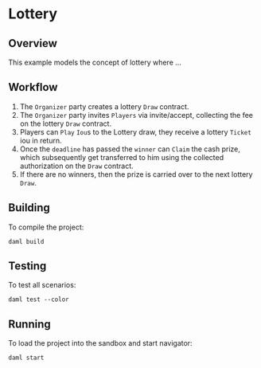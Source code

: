 # Lottery

## Overview

This example models the concept of lottery where ...

## Workflow
1. The `Organizer` party creates a lottery `Draw` contract.
2. The `Organizer` party invites `Players` via invite/accept, collecting the fee on the lottery `Draw` contract.
3. Players can `Play` `Iou`s to the Lottery draw, they receive a lottery `Ticket` iou in return.
4. Once the `deadline` has passed the `winner` can `Claim` the cash prize, which subsequently get transferred to him using the collected authorization on the `Draw` contract.
5. If there are no winners, then the prize is carried over to the next lottery `Draw`.

## Building
To compile the project:
```
daml build
```

## Testing
To test all scenarios:
```
daml test --color
```

## Running
To load the project into the sandbox and start navigator:
```
daml start
```
